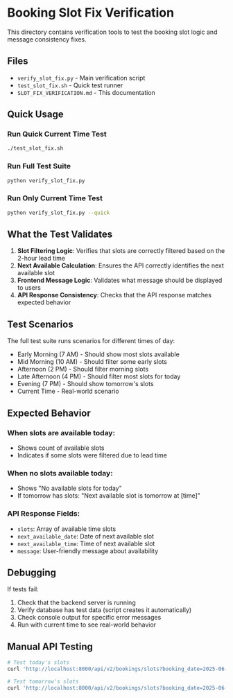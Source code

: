 # Booking Slot Fix Verification

This directory contains verification tools to test the booking slot logic and message consistency fixes.

## Files

- `verify_slot_fix.py` - Main verification script
- `test_slot_fix.sh` - Quick test runner
- `SLOT_FIX_VERIFICATION.md` - This documentation

## Quick Usage

### Run Quick Current Time Test
```bash
./test_slot_fix.sh
```

### Run Full Test Suite
```bash
python verify_slot_fix.py
```

### Run Only Current Time Test
```bash
python verify_slot_fix.py --quick
```

## What the Test Validates

1. **Slot Filtering Logic**: Verifies that slots are correctly filtered based on the 2-hour lead time
2. **Next Available Calculation**: Ensures the API correctly identifies the next available slot
3. **Frontend Message Logic**: Validates what message should be displayed to users
4. **API Response Consistency**: Checks that the API response matches expected behavior

## Test Scenarios

The full test suite runs scenarios for different times of day:
- Early Morning (7 AM) - Should show most slots available
- Mid Morning (10 AM) - Should filter some early slots
- Afternoon (2 PM) - Should filter morning slots
- Late Afternoon (4 PM) - Should filter most slots for today
- Evening (7 PM) - Should show tomorrow's slots
- Current Time - Real-world scenario

## Expected Behavior

### When slots are available today:
- Shows count of available slots
- Indicates if some slots were filtered due to lead time

### When no slots available today:
- Shows "No available slots for today"
- If tomorrow has slots: "Next available slot is tomorrow at [time]"

### API Response Fields:
- `slots`: Array of available time slots
- `next_available_date`: Date of next available slot
- `next_available_time`: Time of next available slot  
- `message`: User-friendly message about availability

## Debugging

If tests fail:
1. Check that the backend server is running
2. Verify database has test data (script creates it automatically)
3. Check console output for specific error messages
4. Run with current time to see real-world behavior

## Manual API Testing

```bash
# Test today's slots
curl 'http://localhost:8000/api/v2/bookings/slots?booking_date=2025-06-28'

# Test tomorrow's slots
curl 'http://localhost:8000/api/v2/bookings/slots?booking_date=2025-06-29'
```